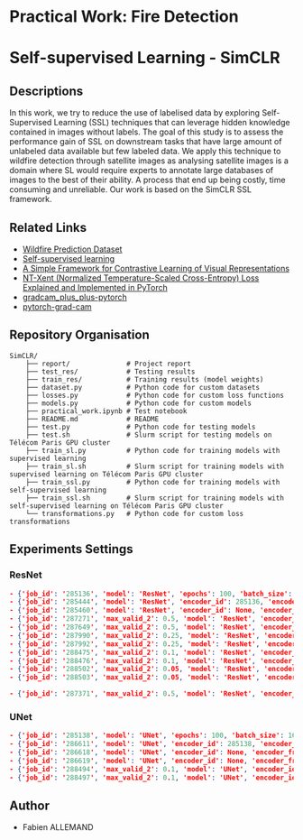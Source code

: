# Practical Work: Fire Detection

# Self-supervised Learning - SimCLR

## Descriptions
In this work, we try to reduce the use of labelised data by exploring Self-Supervised Learning (SSL) techniques that can leverage hidden knowledge contained in images without labels. The goal of this study is to assess the performance gain of SSL on downstream tasks that have large amount of unlabeled data available but few labeled data. We apply this technique to wildfire detection through satellite images as analysing satellite images is a domain where SL would require experts to annotate large databases of images to the best of their ability. A process that end up being costly, time consuming and unreliable. Our work is based on the SimCLR SSL framework.

## Related Links
- [Wildfire Prediction Dataset](https://www.kaggle.com/datasets/abdelghaniaaba/wildfire-prediction-dataset/data)
- [Self-supervised learning](https://en.wikipedia.org/wiki/Self-supervised_learning)
- [A Simple Framework for Contrastive Learning of Visual Representations](https://arxiv.org/abs/2002.05709)
- [NT-Xent (Normalized Temperature-Scaled Cross-Entropy) Loss Explained and Implemented in PyTorch](https://towardsdatascience.com/nt-xent-normalized-temperature-scaled-cross-entropy-loss-explained-and-implemented-in-pytorch-cc081f69848/)
- [gradcam_plus_plus-pytorch](https://github.com/vickyliin/gradcam_plus_plus-pytorch)
- [pytorch-grad-cam](https://github.com/jacobgil/pytorch-grad-cam/)

## Repository Organisation
```
SimCLR/
    ├── report/              # Project report
    ├── test_res/            # Testing results
    ├── train_res/           # Training results (model weights)
    ├── dataset.py           # Python code for custom datasets
    ├── losses.py            # Python code for custom loss functions
    ├── models.py            # Python code for custom models
    ├── practical_work.ipynb # Test notebook
    ├── README.md            # README
    ├── test.py              # Python code for testing models
    ├── test.sh              # Slurm script for testing models on Télécom Paris GPU cluster
    ├── train_sl.py          # Python code for training models with supervised learning
    ├── train_sl.sh          # Slurm script for training models with supervised learning on Télécom Paris GPU cluster
    ├── train_ssl.py         # Python code for training models with self-supervised learning
    ├── train_ssl.sh         # Slurm script for training models with self-supervised learning on Télécom Paris GPU cluster
    └── transformations.py   # Python code for custom loss transformations
```

## Experiments Settings

### ResNet
```json
- {'job_id': '285136', 'model': 'ResNet', 'epochs': 100, 'batch_size': 128, 'learning_rate': 0.0001, 'lmbda': 0.5, 'temperature': 0.1, 'device': 'cuda', 'save_path': 'train_res/285136'}
- {'job_id': '285444', 'model': 'ResNet', 'encoder_id': 285136, 'encoder_freezing': True, 'epochs': 100, 'batch_size': 128, 'learning_rate': 0.0001, 'device': 'cuda', 'save_path': 'train_res/285444'}
- {'job_id': '285460', 'model': 'ResNet', 'encoder_id': None, 'encoder_freezing': True, 'epochs': 100, 'batch_size': 128, 'learning_rate': 0.0001, 'device': 'cuda', 'save_path': 'train_res/285460'}
- {'job_id': '287271', 'max_valid_2': 0.5, 'model': 'ResNet', 'encoder_id': 285136, 'encoder_freezing': True, 'epochs': 50, 'batch_size': 128, 'learning_rate': 0.0001, 'device': 'cuda', 'save_path': 'train_res/287271'}
- {'job_id': '287649', 'max_valid_2': 0.5, 'model': 'ResNet', 'encoder_id': None, 'encoder_freezing': True, 'epochs': 50, 'batch_size': 128, 'learning_rate': 0.0001, 'device': 'cuda', 'save_path': 'train_res/287649'}
- {'job_id': '287990', 'max_valid_2': 0.25, 'model': 'ResNet', 'encoder_id': 285136, 'encoder_freezing': True, 'epochs': 50, 'batch_size': 128, 'learning_rate': 0.0001, 'device': 'cuda', 'save_path': 'train_res/287990'}
- {'job_id': '287992', 'max_valid_2': 0.25, 'model': 'ResNet', 'encoder_id': None, 'encoder_freezing': True, 'epochs': 50, 'batch_size': 128, 'learning_rate': 0.0001, 'device': 'cuda', 'save_path': 'train_res/287992'}
- {'job_id': '288475', 'max_valid_2': 0.1, 'model': 'ResNet', 'encoder_id': 285136, 'encoder_freezing': True, 'epochs': 50, 'batch_size': 128, 'learning_rate': 0.0001, 'device': 'cuda', 'save_path': 'train_res/288475'}
- {'job_id': '288476', 'max_valid_2': 0.1, 'model': 'ResNet', 'encoder_id': None, 'encoder_freezing': True, 'epochs': 50, 'batch_size': 128, 'learning_rate': 0.0001, 'device': 'cuda', 'save_path': 'train_res/288476'}
- {'job_id': '288502', 'max_valid_2': 0.05, 'model': 'ResNet', 'encoder_id': 285136, 'encoder_freezing': True, 'epochs': 50, 'batch_size': 128, 'learning_rate': 0.0001, 'device': 'cuda', 'save_path': 'train_res/288502'}
- {'job_id': '288503', 'max_valid_2': 0.05, 'model': 'ResNet', 'encoder_id': None, 'encoder_freezing': True, 'epochs': 50, 'batch_size': 128, 'learning_rate': 0.0001, 'device': 'cuda', 'save_path': 'train_res/288503'}

- {'job_id': '287371', 'max_valid_2': 0.5, 'model': 'ResNet', 'encoder_id': None, 'encoder_freezing': True, 'epochs': 50, 'batch_size': 128, 'learning_rate': 0.0001, 'device': 'cuda', 'save_path': 'train_res/287371'}
```

### UNet
```json
- {'job_id': '285138', 'model': 'UNet', 'epochs': 100, 'batch_size': 16, 'learning_rate': 0.0001, 'lmbda': 0.5, 'temperature': 0.1, 'device': 'cuda', 'save_path': 'train_res/285138'}
- {'job_id': '286611', 'model': 'UNet', 'encoder_id': 285138, 'encoder_freezing': True, 'epochs': 100, 'batch_size': 16, 'learning_rate': 0.0001, 'device': 'cuda', 'save_path': 'train_res/286611'}
- {'job_id': '286618', 'model': 'UNet', 'encoder_id': None, 'encoder_freezing': True, 'epochs': 100, 'batch_size': 16, 'learning_rate': 0.0001, 'device': 'cuda', 'save_path': 'train_res/286618'}
- {'job_id': '286619', 'model': 'UNet', 'encoder_id': None, 'encoder_freezing': False, 'epochs': 100, 'batch_size': 16, 'learning_rate': 0.0001, 'device': 'cuda', 'save_path': 'train_res/286619'}
- {'job_id': '288494', 'max_valid_2': 0.1, 'model': 'UNet', 'encoder_id': 285138, 'encoder_freezing': True, 'epochs': 50, 'batch_size': 16, 'learning_rate': 0.0001, 'device': 'cuda', 'save_path': 'train_res/288494'}
- {'job_id': '288497', 'max_valid_2': 0.1, 'model': 'UNet', 'encoder_id': None, 'encoder_freezing': False, 'epochs': 50, 'batch_size': 16, 'learning_rate': 0.0001, 'device': 'cuda', 'save_path': 'train_res/288497'}
```

## Author
- Fabien ALLEMAND